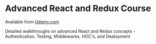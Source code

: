 # Advanced React and Redux Course

Available from [Udemy.com](https://www.udemy.com/react-redux-tutorial/)

Detailed walkthroughs on advanced React and Redux concepts - Authentication, Testing, Middlewares, HOC's, and Deployment
